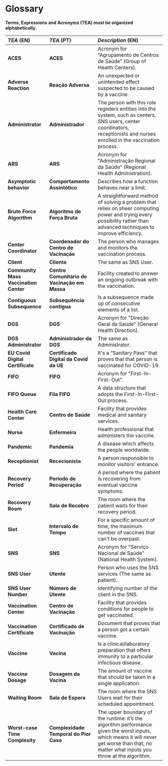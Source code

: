 # Glossary

**Terms, Expressions and Acronyms (TEA) must be organized alphabetically.**

| **_TEA_** (EN)                        | **_TEA_** (PT)                               | **_Description_** (EN)                                                                                                                                                                     |
| :------------------------------------ | :------------------------------------------- | :----------------------------------------------------------------------------------------------------------------------------------------------------------------------------------------- |
| **ACES**                              | **ACES**                                     | Acronym for “Agrupamento de Centros de Saúde” (Group of Health Centers).                                                                                                                   |
| **Adverse Reaction**                  | **Reação Adversa**                           | An unexpected or unintended effect suspected to be caused by a vaccine.                                                                                                                    |
| **Administrator**                     | **Administrador**                            | The person with this role registers entities into the system, such as centers, SNS users, center coordinators, receptionists and nurses enrolled in the vaccination process.               |
| **ARS**                               | **ARS**                                      | Acronym for "Administração Regional da Saúde" (Regional Health Administration).                                                                                                            |
| **Asymptotic behavior**               | **Comportamento Assintótico**                | Describes how a function behaves near a limit.                                                                                                                                             |
| **Brute Force Algorithm**             | **Algoritmo de Força Bruta**                 | A straightforward method of solving a problem that relies on sheer computing power and trying every possibility rather than advanced techniques to improve efficiency.                     |
| **Center Coordinator**                | **Coordenador do Centro de Vacinação**       | The person who manages and monitors the vaccination process.                                                                                                                               |
| **Client**                            | **Cliente**                                  | The same as SNS User.                                                                                                                                                                      |
| **Community Mass Vaccination Center** | **Centro Comunitário de Vacinação em Massa** | Facility created to answer an ongoing outbreak with the vaccination.                                                                                                                       |
| **Contiguous Subsequence**            | **Subsequência contígua**                    | Is a subsequence made up of consecutive elements of a list.                                                                                                                                |
| **DGS**                               | **DGS**                                      | Acronym for "Direção Geral da Saúde" (General Health Direction).                                                                                                                           |
| **DGS Administrator**                 | **Administrador da DGS**                     | The same as Administrator.                                                                                                                                                                 |
| **EU Covid Digital Certificate**      | **Certificado Digital da Covid da UE**       | It's a “Sanitary Pass” that proves that that person is vaccinated for COVID-19.                                                                                                            |
| **FIFO**                              | **FIFO**                                     | Acronym for "First-In-First-Out".                                                                                                                                                          |
| **FIFO Queue**                        | **Fila FIFO**                                | A data structure that adopts the First-In-First-Out process.                                                                                                                               |
| **Health Care Center**                | **Centro de Saúde**                          | Facility that provides medical and sanitary services.                                                                                                                                      |
| **Nurse**                             | **Enfermeira**                               | Health professional that administers the vaccine.                                                                                                                                          |
| **Pandemic**                          | **Pandemia**                                 | A disease which affects the people worldwide.                                                                                                                                              |
| **Receptionist**                      | **Rececionista**                             | A person responsible to monitor visitors' entrance.                                                                                                                                        |
| **Recovery Period**                   | **Período de Recuperação**                   | A period where the patient is recovering from eventual vaccine symptoms.                                                                                                                   |
| **Recovery Room**                     | **Sala de Recobro**                          | The room where the patient waits for their recovery period.                                                                                                                                |
| **Slot**                              | **Intervalo de Tempo**                       | For a specific amount of time, the maximum number of vaccines that can't be overpast.                                                                                                      |
| **SNS**                               | **SNS**                                      | Acronym for "Serviço Nacional de Saúde" (National Health System).                                                                                                                          |
| **SNS User**                          | **Utente**                                   | Person who uses the SNS services (The same as patient).                                                                                                                                    |
| **SNS User Number**                   | **Número de Utente**                         | Identifying number of the client in the SNS.                                                                                                                                               |
| **Vaccination Center**                | **Centro de Vacinação**                      | Facility that provides conditions for people to get vaccinated.                                                                                                                            |
| **Vaccination Certificate**           | **Certificado de Vacinação**                 | Document that proves that a person got a certain vaccine.                                                                                                                                  |
| **Vaccine**                           | **Vacina**                                   | Is a clinical/laboratory preparation that offers immunity to a particular infectious disease.                                                                                              |
| **Vaccine Dosage**                    | **Dosagem da Vacina**                        | The amount of vaccine that should be taken in a single application.                                                                                                                        |
| **Waiting Room**                      | **Sala de Espera**                           | The room where the SNS Users wait for their scheduled appointment.                                                                                                                         |
| **Worst-case Time Complexity**        | **Complexidade Temporal do Pior Caso**       | The upper boundary of the runtime: it’s the algorithm performance given the worst inputs, which means it will never get worse than that, no matter what inputs you throw at the algorithm. |
